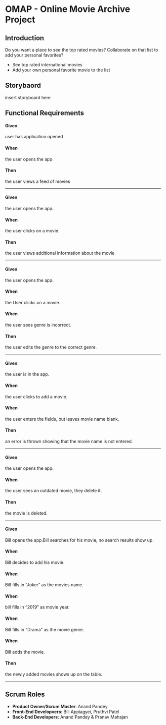 # OMAP - Online Movie Archive Project
## Introduction
Do you want a place to see the top rated movies? Collaborate on that list to add your personal favorites?
+ See top rated international movies
+ Add your own personal favorite movie to the list

## Storybaord
insert storyboard here
## Functional Requirements
#### Given
user has application opened 
#### When 
the user opens the app 
#### Then
the user views a feed of movies

---

#### Given 
the user opens the app. 
#### When 
the user clicks on a movie. 
#### Then
the user views additional information about the movie

---


#### Given
the user opens the app. 
#### When 
the User clicks on a movie. 
#### When 
the user sees genre is incorrect. 
#### Then 
the user edits the genre to the correct genre.

---

#### Given 
the user is in the app. 
#### When
the user clicks to add a movie. 
#### When 
the user enters the fields, but leaves movie name blank.
#### Then
an error is thrown showing that the movie name is not entered.

---

#### Given
the user opens the app. 
#### When 
the user sees an outdated movie, they delete it.
#### Then 
the movie is deleted.

---


#### Given 
Bill opens the app.Bill searches for his movie, no search results show up.
#### When 
Bill decides to add his movie.
#### When
Bill fills in “Joker” as the movies name. 
#### When
bill fills in “2019” as movie year.
#### When 
Bill fills in “Drama” as the movie genre. 
#### When
Bill adds the movie.
#### Then
the newly added movies shows up on the table.

---

## Scrum Roles

- **Product Owner/Scrum Master**: Anand Pandey
- **Front-End Developvers**: Bill Appiagyei, Pruthvi Patel
- **Back-End Developers**: Anand Pandey & Pranav Mahajan
